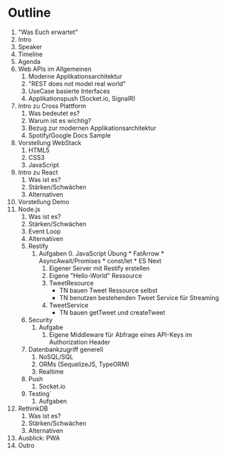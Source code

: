 # Outline

1. "Was Euch erwartet"
2. Intro
3. Speaker
4. Timeline
5. Agenda
6. Web APIs im Allgemeinen
	1. Moderne Applikationsarchitektur
	2. "REST does not model real world"
	3. UseCase basierte Interfaces 
	4. Applikationspush (Socket.io, SignalR)
7. Intro zu Cross Plattform
	1. Was bedeutet es?
	2. Warum ist es wichtig?
	3. Bezug zur modernen Applikationsarchitektur
	4. Spotify/Google Docs Sample
8. Vorstellung WebStack
	1. HTML5
	2. CSS3
	3. JavaScript
9. Intro zu React
	1. Was ist es?
	2. Stärken/Schwächen
	3. Alternativen
10. Vorstellung Demo
11. Node.js
	1. Was ist es?
	2. Stärken/Schwächen
	3. Event Loop
	4. Alternativen
	5. Restify
		1. Aufgaben
			0. JavaScript Übung
				* FatArrow
				* AsyncAwait/Promises
				* const/let
				* ES Next
			1. Eigener Server mit Restify erstellen
			2. Eigene "Hello-World" Ressource
			3. TweetResource
				* TN bauen Tweet Ressource selbst
				* TN benutzen bestehenden Tweet Service für Streaming
			4. TweetService
				* TN bauen getTweet und createTweet
	6. Security
		1. Aufgabe
			1. Eigene Middleware für Abfrage eines API-Keys im Authorization Header
	7. Datenbankzugriff generell
		1. NoSQL/SQL
		2. ORMs (SequelizeJS, TypeORM)
		3. Realtime
	8. Push
		1. Socket.io
	9. Testing´
		1. Aufgaben
12. RethinkDB
	1. Was ist es?
	2. Stärken/Schwächen
	3. Alternativen
13. Ausblick: PWA
14. Outro
